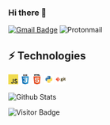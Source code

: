 ### Hi there 👋

[![Gmail Badge](https://img.shields.io/badge/-Email-c14438?style=flat-square&logo=Gmail&logoColor=white&link=mailto:harrissultan0@gmail.com)](mailto:harrissultan0@gmail.com)
![Protonmail](https://img.shields.io/badge/Proton-8B89CC?style=for-the-badge&logo=protonmail&logoColor=white)


## ⚡ Technologies

<code><img height="20" src="https://raw.githubusercontent.com/github/explore/80688e429a7d4ef2fca1e82350fe8e3517d3494d/topics/javascript/javascript.png"></code>
<code><img height="20" src="https://raw.githubusercontent.com/github/explore/80688e429a7d4ef2fca1e82350fe8e3517d3494d/topics/css/css.png"></code>
<code><img height="20" src="https://raw.githubusercontent.com/github/explore/80688e429a7d4ef2fca1e82350fe8e3517d3494d/topics/html/html.png"></code>
<code><img height="20" src="https://raw.githubusercontent.com/github/explore/80688e429a7d4ef2fca1e82350fe8e3517d3494d/topics/python/python.png"></code>
<code><img height="20" src="https://raw.githubusercontent.com/github/explore/80688e429a7d4ef2fca1e82350fe8e3517d3494d/topics/git/git.png"></code>



![Github Stats](https://github-readme-stats.vercel.app/api?username=Mysticprojects&show_icons=true&theme=gotham")

![Visitor Badge](https://visitor-badge.laobi.icu/badge?page_id=Mysticprojects.Mysticprojects)
